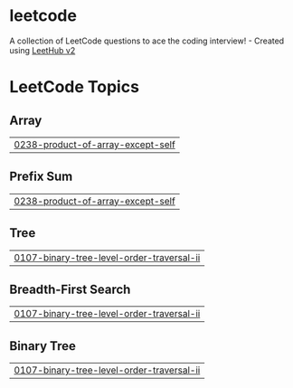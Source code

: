 # leetcode
A collection of LeetCode questions to ace the coding interview! - Created using [LeetHub v2](https://github.com/arunbhardwaj/LeetHub-2.0)

<!---LeetCode Topics Start-->
# LeetCode Topics
## Array
|  |
| ------- |
| [0238-product-of-array-except-self](https://github.com/sukumars67/leetcode/tree/master/0238-product-of-array-except-self) |
## Prefix Sum
|  |
| ------- |
| [0238-product-of-array-except-self](https://github.com/sukumars67/leetcode/tree/master/0238-product-of-array-except-self) |
## Tree
|  |
| ------- |
| [0107-binary-tree-level-order-traversal-ii](https://github.com/sukumars67/leetcode/tree/master/0107-binary-tree-level-order-traversal-ii) |
## Breadth-First Search
|  |
| ------- |
| [0107-binary-tree-level-order-traversal-ii](https://github.com/sukumars67/leetcode/tree/master/0107-binary-tree-level-order-traversal-ii) |
## Binary Tree
|  |
| ------- |
| [0107-binary-tree-level-order-traversal-ii](https://github.com/sukumars67/leetcode/tree/master/0107-binary-tree-level-order-traversal-ii) |
<!---LeetCode Topics End-->